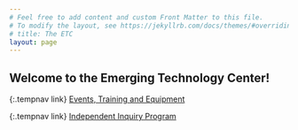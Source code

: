 ```yaml
---
# Feel free to add content and custom Front Matter to this file.
# To modify the layout, see https://jekyllrb.com/docs/themes/#overriding-theme-defaults
# title: The ETC
layout: page
---
```

## Welcome to the Emerging Technology Center!

{:.tempnav link}
[Events, Training and Equipment](https://sites.google.com/miad.edu/miad-etc-training/home)

{:.tempnav link}
[Independent Inquiry Program]()
